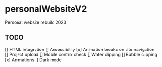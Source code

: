 # personalWebsiteV2
Personal website rebuild 2023

## TODO
[] HTML integration
[] Accessibility
[x] Animation breaks on site navigation
[] Project upload
[] Mobile control check
[] Water clipping
[] Bubble clipping
[x] Animations
[] Dark mode


